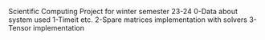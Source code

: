 Scientific Computing Project for winter semester 23-24
0-Data about system used
1-Timeit etc.
2-Spare matrices implementation with solvers
3-Tensor implementation